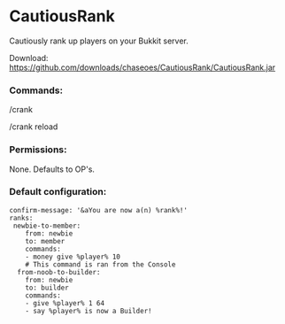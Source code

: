 CautiousRank
============

Cautiously rank up players on your Bukkit server.

Download: https://github.com/downloads/chaseoes/CautiousRank/CautiousRank.jar

### Commands:
/crank <rank as defined in the configuration> <player>

/crank reload

### Permissions:
None. Defaults to OP's.

### Default configuration:
```
confirm-message: '&aYou are now a(n) %rank%!'
ranks:
 newbie-to-member:
    from: newbie
    to: member
    commands:
    - money give %player% 10
    # This command is ran from the Console
  from-noob-to-builder:
    from: newbie
    to: builder
    commands:
    - give %player% 1 64
    - say %player% is now a Builder!
```